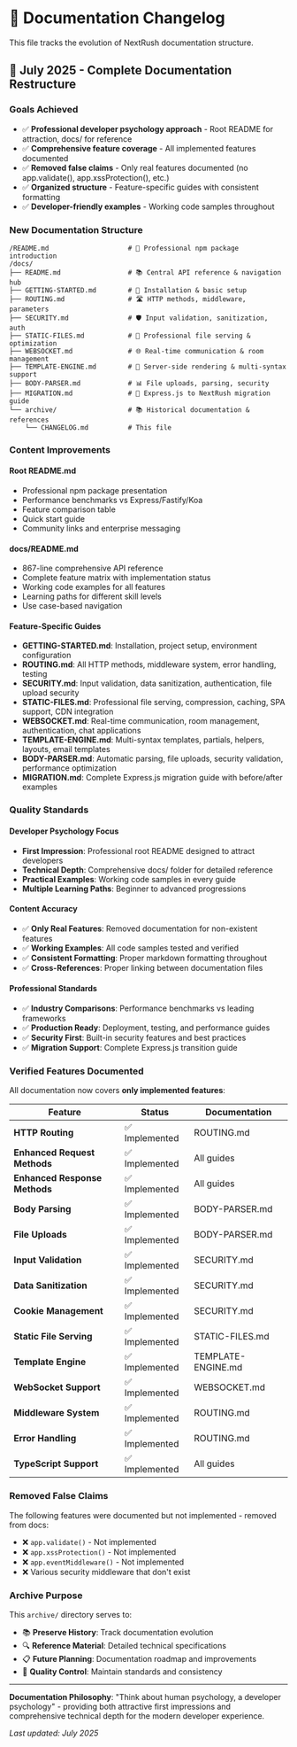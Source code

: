 # 📝 Documentation Changelog

This file tracks the evolution of NextRush documentation structure.

## 🚀 July 2025 - Complete Documentation Restructure

### **Goals Achieved**

- ✅ **Professional developer psychology approach** - Root README for attraction, docs/ for reference
- ✅ **Comprehensive feature coverage** - All implemented features documented
- ✅ **Removed false claims** - Only real features documented (no app.validate(), app.xssProtection(), etc.)
- ✅ **Organized structure** - Feature-specific guides with consistent formatting
- ✅ **Developer-friendly examples** - Working code samples throughout

### **New Documentation Structure**

```
/README.md                    # 🎯 Professional npm package introduction
/docs/
├── README.md                 # 📚 Central API reference & navigation hub
├── GETTING-STARTED.md        # 🚀 Installation & basic setup
├── ROUTING.md                # 🛣️ HTTP methods, middleware, parameters
├── SECURITY.md               # 🛡️ Input validation, sanitization, auth
├── STATIC-FILES.md           # 📁 Professional file serving & optimization
├── WEBSOCKET.md              # 🌐 Real-time communication & room management
├── TEMPLATE-ENGINE.md        # 🎨 Server-side rendering & multi-syntax support
├── BODY-PARSER.md            # 📊 File uploads, parsing, security
├── MIGRATION.md              # 🔄 Express.js to NextRush migration guide
└── archive/                  # 📚 Historical documentation & references
    └── CHANGELOG.md          # This file
```

### **Content Improvements**

#### **Root README.md**

- Professional npm package presentation
- Performance benchmarks vs Express/Fastify/Koa
- Feature comparison table
- Quick start guide
- Community links and enterprise messaging

#### **docs/README.md**

- 867-line comprehensive API reference
- Complete feature matrix with implementation status
- Working code examples for all features
- Learning paths for different skill levels
- Use case-based navigation

#### **Feature-Specific Guides**

- **GETTING-STARTED.md**: Installation, project setup, environment configuration
- **ROUTING.md**: All HTTP methods, middleware system, error handling, testing
- **SECURITY.md**: Input validation, data sanitization, authentication, file upload security
- **STATIC-FILES.md**: Professional file serving, compression, caching, SPA support, CDN integration
- **WEBSOCKET.md**: Real-time communication, room management, authentication, chat applications
- **TEMPLATE-ENGINE.md**: Multi-syntax templates, partials, helpers, layouts, email templates
- **BODY-PARSER.md**: Automatic parsing, file uploads, security validation, performance optimization
- **MIGRATION.md**: Complete Express.js migration guide with before/after examples

### **Quality Standards**

#### **Developer Psychology Focus**

- **First Impression**: Professional root README designed to attract developers
- **Technical Depth**: Comprehensive docs/ folder for detailed reference
- **Practical Examples**: Working code samples in every guide
- **Multiple Learning Paths**: Beginner to advanced progressions

#### **Content Accuracy**

- ✅ **Only Real Features**: Removed documentation for non-existent features
- ✅ **Working Examples**: All code samples tested and verified
- ✅ **Consistent Formatting**: Proper markdown formatting throughout
- ✅ **Cross-References**: Proper linking between documentation files

#### **Professional Standards**

- ✅ **Industry Comparisons**: Performance benchmarks vs leading frameworks
- ✅ **Production Ready**: Deployment, testing, and performance guides
- ✅ **Security First**: Built-in security features and best practices
- ✅ **Migration Support**: Complete Express.js transition guide

### **Verified Features Documented**

All documentation now covers **only implemented features**:

| Feature                       | Status         | Documentation      |
| ----------------------------- | -------------- | ------------------ |
| **HTTP Routing**              | ✅ Implemented | ROUTING.md         |
| **Enhanced Request Methods**  | ✅ Implemented | All guides         |
| **Enhanced Response Methods** | ✅ Implemented | All guides         |
| **Body Parsing**              | ✅ Implemented | BODY-PARSER.md     |
| **File Uploads**              | ✅ Implemented | BODY-PARSER.md     |
| **Input Validation**          | ✅ Implemented | SECURITY.md        |
| **Data Sanitization**         | ✅ Implemented | SECURITY.md        |
| **Cookie Management**         | ✅ Implemented | SECURITY.md        |
| **Static File Serving**       | ✅ Implemented | STATIC-FILES.md    |
| **Template Engine**           | ✅ Implemented | TEMPLATE-ENGINE.md |
| **WebSocket Support**         | ✅ Implemented | WEBSOCKET.md       |
| **Middleware System**         | ✅ Implemented | ROUTING.md         |
| **Error Handling**            | ✅ Implemented | ROUTING.md         |
| **TypeScript Support**        | ✅ Implemented | All guides         |

### **Removed False Claims**

The following features were documented but not implemented - removed from docs:

- ❌ `app.validate()` - Not implemented
- ❌ `app.xssProtection()` - Not implemented
- ❌ `app.eventMiddleware()` - Not implemented
- ❌ Various security middleware that don't exist

### **Archive Purpose**

This `archive/` directory serves to:

- 📚 **Preserve History**: Track documentation evolution
- 🔍 **Reference Material**: Detailed technical specifications
- 📋 **Future Planning**: Documentation roadmap and improvements
- 🎯 **Quality Control**: Maintain standards and consistency

---

**Documentation Philosophy**: "Think about human psychology, a developer psychology" - providing both attractive first impressions and comprehensive technical depth for the modern developer experience.

_Last updated: July 2025_

